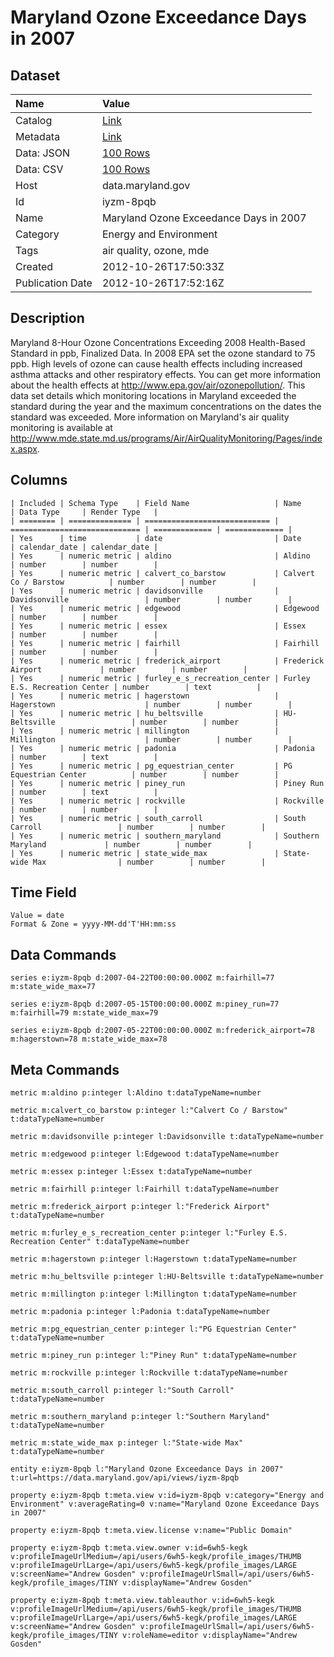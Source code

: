 # Maryland Ozone Exceedance Days in 2007

## Dataset

| Name | Value |
| :--- | :---- |
| Catalog | [Link](https://catalog.data.gov/dataset/maryland-ozone-exceedance-days-in-2007-3ce55) |
| Metadata | [Link](https://data.maryland.gov/api/views/iyzm-8pqb) |
| Data: JSON | [100 Rows](https://data.maryland.gov/api/views/iyzm-8pqb/rows.json?max_rows=100) |
| Data: CSV | [100 Rows](https://data.maryland.gov/api/views/iyzm-8pqb/rows.csv?max_rows=100) |
| Host | data.maryland.gov |
| Id | iyzm-8pqb |
| Name | Maryland Ozone Exceedance Days in 2007 |
| Category | Energy and Environment |
| Tags | air quality, ozone, mde |
| Created | 2012-10-26T17:50:33Z |
| Publication Date | 2012-10-26T17:52:16Z |

## Description

Maryland 8-Hour Ozone Concentrations Exceeding 2008 Health-Based Standard in ppb, Finalized Data.  In 2008 EPA set the ozone standard to 75 ppb.  High levels of ozone can cause health effects including increased asthma attacks and other respiratory effects.  You can get more information about the health effects at http://www.epa.gov/air/ozonepollution/.  This data set details which monitoring locations in Maryland exceeded the standard during the year and the maximum concentrations on the dates the standard was exceeded.  More information on Maryland's air quality monitoring is available at http://www.mde.state.md.us/programs/Air/AirQualityMonitoring/Pages/index.aspx.

## Columns

```ls
| Included | Schema Type    | Field Name                   | Name                          | Data Type     | Render Type   |
| ======== | ============== | ============================ | ============================= | ============= | ============= |
| Yes      | time           | date                         | Date                          | calendar_date | calendar_date |
| Yes      | numeric metric | aldino                       | Aldino                        | number        | number        |
| Yes      | numeric metric | calvert_co_barstow           | Calvert Co / Barstow          | number        | number        |
| Yes      | numeric metric | davidsonville                | Davidsonville                 | number        | number        |
| Yes      | numeric metric | edgewood                     | Edgewood                      | number        | number        |
| Yes      | numeric metric | essex                        | Essex                         | number        | number        |
| Yes      | numeric metric | fairhill                     | Fairhill                      | number        | number        |
| Yes      | numeric metric | frederick_airport            | Frederick Airport             | number        | number        |
| Yes      | numeric metric | furley_e_s_recreation_center | Furley E.S. Recreation Center | number        | text          |
| Yes      | numeric metric | hagerstown                   | Hagerstown                    | number        | number        |
| Yes      | numeric metric | hu_beltsville                | HU-Beltsville                 | number        | number        |
| Yes      | numeric metric | millington                   | Millington                    | number        | number        |
| Yes      | numeric metric | padonia                      | Padonia                       | number        | text          |
| Yes      | numeric metric | pg_equestrian_center         | PG Equestrian Center          | number        | number        |
| Yes      | numeric metric | piney_run                    | Piney Run                     | number        | text          |
| Yes      | numeric metric | rockville                    | Rockville                     | number        | number        |
| Yes      | numeric metric | south_carroll                | South Carroll                 | number        | number        |
| Yes      | numeric metric | southern_maryland            | Southern Maryland             | number        | number        |
| Yes      | numeric metric | state_wide_max               | State-wide Max                | number        | number        |
```

## Time Field

```ls
Value = date
Format & Zone = yyyy-MM-dd'T'HH:mm:ss
```

## Data Commands

```ls
series e:iyzm-8pqb d:2007-04-22T00:00:00.000Z m:fairhill=77 m:state_wide_max=77

series e:iyzm-8pqb d:2007-05-15T00:00:00.000Z m:piney_run=77 m:fairhill=79 m:state_wide_max=79

series e:iyzm-8pqb d:2007-05-22T00:00:00.000Z m:frederick_airport=78 m:hagerstown=78 m:state_wide_max=78
```

## Meta Commands

```ls
metric m:aldino p:integer l:Aldino t:dataTypeName=number

metric m:calvert_co_barstow p:integer l:"Calvert Co / Barstow" t:dataTypeName=number

metric m:davidsonville p:integer l:Davidsonville t:dataTypeName=number

metric m:edgewood p:integer l:Edgewood t:dataTypeName=number

metric m:essex p:integer l:Essex t:dataTypeName=number

metric m:fairhill p:integer l:Fairhill t:dataTypeName=number

metric m:frederick_airport p:integer l:"Frederick Airport" t:dataTypeName=number

metric m:furley_e_s_recreation_center p:integer l:"Furley E.S. Recreation Center" t:dataTypeName=number

metric m:hagerstown p:integer l:Hagerstown t:dataTypeName=number

metric m:hu_beltsville p:integer l:HU-Beltsville t:dataTypeName=number

metric m:millington p:integer l:Millington t:dataTypeName=number

metric m:padonia p:integer l:Padonia t:dataTypeName=number

metric m:pg_equestrian_center p:integer l:"PG Equestrian Center" t:dataTypeName=number

metric m:piney_run p:integer l:"Piney Run" t:dataTypeName=number

metric m:rockville p:integer l:Rockville t:dataTypeName=number

metric m:south_carroll p:integer l:"South Carroll" t:dataTypeName=number

metric m:southern_maryland p:integer l:"Southern Maryland" t:dataTypeName=number

metric m:state_wide_max p:integer l:"State-wide Max" t:dataTypeName=number

entity e:iyzm-8pqb l:"Maryland Ozone Exceedance Days in 2007" t:url=https://data.maryland.gov/api/views/iyzm-8pqb

property e:iyzm-8pqb t:meta.view v:id=iyzm-8pqb v:category="Energy and Environment" v:averageRating=0 v:name="Maryland Ozone Exceedance Days in 2007"

property e:iyzm-8pqb t:meta.view.license v:name="Public Domain"

property e:iyzm-8pqb t:meta.view.owner v:id=6wh5-kegk v:profileImageUrlMedium=/api/users/6wh5-kegk/profile_images/THUMB v:profileImageUrlLarge=/api/users/6wh5-kegk/profile_images/LARGE v:screenName="Andrew Gosden" v:profileImageUrlSmall=/api/users/6wh5-kegk/profile_images/TINY v:displayName="Andrew Gosden"

property e:iyzm-8pqb t:meta.view.tableauthor v:id=6wh5-kegk v:profileImageUrlMedium=/api/users/6wh5-kegk/profile_images/THUMB v:profileImageUrlLarge=/api/users/6wh5-kegk/profile_images/LARGE v:screenName="Andrew Gosden" v:profileImageUrlSmall=/api/users/6wh5-kegk/profile_images/TINY v:roleName=editor v:displayName="Andrew Gosden"
```